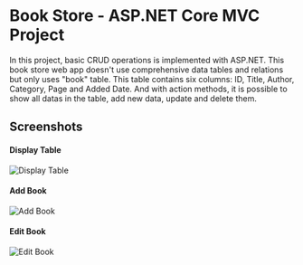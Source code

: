 # Book Store - ASP.NET Core MVC Project
In this project, basic CRUD operations is implemented with ASP.NET. This book store web app doesn't use comprehensive data tables and relations but only uses "book" table. This table contains six columns: ID, Title, Author, Category, Page and Added Date. And with action methods, it is possible to show all datas in the table, add new data, update and delete them. 

## Screenshots

#### Display Table
![Display Table](https://user-images.githubusercontent.com/68435653/150641926-d9aa04aa-9709-408b-b492-6256c8cb3a9f.png)

#### Add Book
![Add Book](https://user-images.githubusercontent.com/68435653/150642052-fe405c9a-3267-4e3c-a25d-557464bb0432.png)

#### Edit Book
![Edit Book](https://user-images.githubusercontent.com/68435653/150642088-6ae8b35d-4cd5-4316-9e3a-90fb76c91bf4.png)
